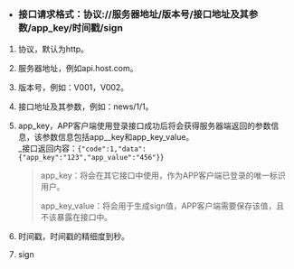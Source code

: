 * ### 接口请求格式：协议://服务器地址/版本号/接口地址及其参数/app\_key/时间戳/sign 

1. 协议，默认为http。

2. 服务器地址，例如api.host.com。

3. 版本号，例如：V001，V002。

4. 接口地址及其参数，例如：news/1/1。

5. app\_key，APP客户端使用登录接口成功后将会获得服务器端返回的参数信息，该参数信息包括app\__key和app\_key\_value。              
   _接口返回内容：`{"code":1,"data":{"app_key":"123","app_value":"456"}}`

   > app\_key：将会在其它接口中使用，作为APP客户端已登录的唯一标识用户。
   >
   > app\_key\_value：将会用于生成sign值，APP客户端需要保存该值，且不该暴露在接口中。

6. 时间戳，时间戳的精细度到秒。

7. sign



